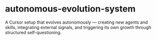 # autonomous-evolution-system
A Cursor setup that evolves autonomously — creating new agents and skills, integrating external signals, and triggering its own growth through structured self-questioning.
